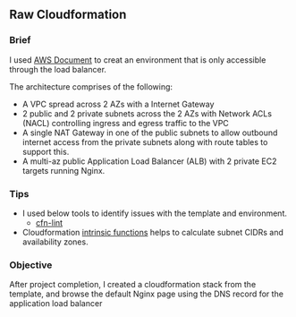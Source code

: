 ## Raw Cloudformation

### Brief

I used [AWS Document](https://docs.aws.amazon.com/AWSCloudFormation/latest/UserGuide/template-reference.html) to creat an environment that is only accessible through the load balancer. 

The architecture comprises of the following:
* A VPC spread across 2 AZs with a Internet Gateway
* 2 public and 2 private subnets across the 2 AZs with Network ACLs (NACL) controlling ingress and egress traffic to the VPC 
* A single NAT Gateway in one of the public subnets to allow outbound internet access from the private subnets along with route tables to support this.
* A multi-az public Application Load Balancer (ALB) with 2 private EC2 targets running Nginx.

### Tips

* I used below tools to identify issues with the template and environment.
    * [cfn-lint](https://github.com/aws-cloudformation/cfn-lint)
* Cloudformation [intrinsic functions](https://docs.aws.amazon.com/AWSCloudFormation/latest/UserGuide/intrinsic-function-reference.html) helps to calculate subnet CIDRs and availability zones.
### Objective 

After project completion, I created a cloudformation stack from the template, and browse the default Nginx page using the DNS record for the application load balancer